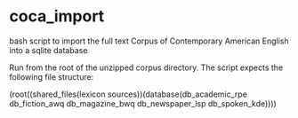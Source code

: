 # coca_import
bash script to import the full text Corpus of Contemporary American English into a sqlite database

Run from the root of the unzipped corpus directory. The script expects the following file structure:

(root((shared_files(lexicon sources))(database(db_academic_rpe db_fiction_awq db_magazine_bwq db_newspaper_lsp db_spoken_kde))))
